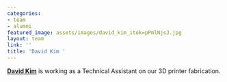 ```yaml
---
categories:
- team
- alumni
featured_image: assets/images/david_kim_itok=pPmlNjsJ.jpg
layout: team
link: ''
title: 'David Kim '
---
```


[**David Kim**](https://www.linkedin.com/in/dskim15) is working as a Technical Assistant on our 3D printer fabrication.